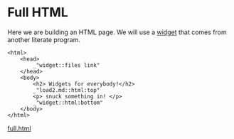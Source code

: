 # Full HTML

Here we are building an HTML page. We will use a
[widget](load2.md "load:") that comes from another literate program. 

    <html>
        <head>
            _"widget::files link"
        </head>
        <body>
            <h2> Widgets for everybody!</h2>
            _"load2.md::html:top"
            <p> snuck something in! </p>
            _"widget::html:bottom"
        </body>
    </html>

[full.html](# "save:")
